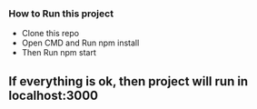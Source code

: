 ### How to Run this project
* Clone this repo
* Open CMD and Run npm install
* Then Run npm start

## If everything is ok, then project will run in localhost:3000